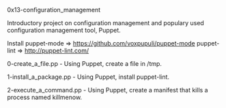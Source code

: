 0x13-configuration_management

Introductory project on configuration management and populary used configuration management tool, Puppet.

Install puppet-mode => https://github.com/voxpupuli/puppet-mode
puppet-lint => http://puppet-lint.com/

0-create_a_file.pp - Using Puppet, create a file in /tmp.

1-install_a_package.pp - Using Puppet, install puppet-lint.

2-execute_a_command.pp - Using Puppet, create a manifest that kills a process named killmenow.

